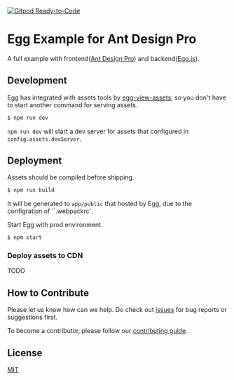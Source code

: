 [![Gitpod Ready-to-Code](https://img.shields.io/badge/Gitpod-Ready--to--Code-blue?logo=gitpod)](https://gitpod.io/#https://github.com/eggjs/egg-ant-design-pro) 

# Egg Example for Ant Design Pro

A full example with frontend([Ant Design Pro]) and backend([Egg.js]).

## Development

Egg has integrated with assets tools by [egg-view-assets], so you don't have to start another command for serving assets.

```bash
$ npm run dev
```

`npm run dev` will start a dev server for assets that configured in `config.assets.devServer`.

## Deployment

Assets should be compiled before shipping.

```bash
$ npm run build
```

It will be generated to `app/public` that hosted by Egg, due to the configration of ``.webpackrc`.

Start Egg with prod environment.

```bash
$ npm start
```

### Deploy assets to CDN

TODO

## How to Contribute

Please let us know how can we help. Do check out [issues](https://github.com/eggjs/egg/issues) for bug reports or suggestions first.

To become a contributor, please follow our [contributing guide](CONTRIBUTING.md).

## License

[MIT](LICENSE)

[Egg.js]: https://eggjs.org
[Ant Design Pro]: https://github.com/ant-design/ant-design-pro
[egg-view-assets]: https://github.com/eggjs/egg-view-assets
